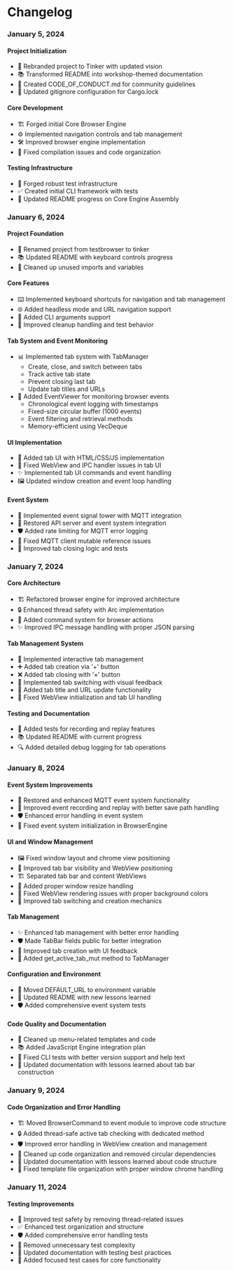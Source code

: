 # Changelog

### January 5, 2024

#### Project Initialization
- 🎨 Rebranded project to Tinker with updated vision
- 📚 Transformed README into workshop-themed documentation
- 📜 Created CODE_OF_CONDUCT.md for community guidelines
- 🔧 Updated gitignore configuration for Cargo.lock

#### Core Development
- 🏗️ Forged initial Core Browser Engine
- ⚙️ Implemented navigation controls and tab management
- 🛠️ Improved browser engine implementation
- 🔧 Fixed compilation issues and code organization

#### Testing Infrastructure
- 🧪 Forged robust test infrastructure
- ✅ Created initial CLI framework with tests
- 📝 Updated README progress on Core Engine Assembly

### January 6, 2024

#### Project Foundation
- 🎨 Renamed project from testbrowser to tinker
- 📚 Updated README with keyboard controls progress
- 🔧 Cleaned up unused imports and variables

#### Core Features
- ⌨️ Implemented keyboard shortcuts for navigation and tab management
- 🌐 Added headless mode and URL navigation support
- 🎯 Added CLI arguments support
- 🔄 Improved cleanup handling and test behavior

#### Tab System and Event Monitoring
- 📊 Implemented tab system with TabManager
  * Create, close, and switch between tabs
  * Track active tab state
  * Prevent closing last tab
  * Update tab titles and URLs
- 👀 Added EventViewer for monitoring browser events
  * Chronological event logging with timestamps
  * Fixed-size circular buffer (1000 events)
  * Event filtering and retrieval methods
  * Memory-efficient using VecDeque

#### UI Implementation
- 🎨 Added tab UI with HTML/CSS/JS implementation
- 🔧 Fixed WebView and IPC handler issues in tab UI
- ✨ Implemented tab UI commands and event handling
- 🖼️ Updated window creation and event loop handling

#### Event System
- 📡 Implemented event signal tower with MQTT integration
- 🔄 Restored API server and event system integration
- 🛡️ Added rate limiting for MQTT error logging
- 🔧 Fixed MQTT client mutable reference issues
- 🎯 Improved tab closing logic and tests

### January 7, 2024

#### Core Architecture
- 🏗️ Refactored browser engine for improved architecture
- 🔒 Enhanced thread safety with Arc<Mutex> implementation
- 📝 Added command system for browser actions
- ✨ Improved IPC message handling with proper JSON parsing

#### Tab Management System
- 🎯 Implemented interactive tab management
- ➕ Added tab creation via '+' button
- ❌ Added tab closing with '×' button
- 🔄 Implemented tab switching with visual feedback
- 📝 Added tab title and URL update functionality
- 🔧 Fixed WebView initialization and tab UI handling

#### Testing and Documentation
- 🧪 Added tests for recording and replay features
- 📚 Updated README with current progress
- 🔍 Added detailed debug logging for tab operations

### January 8, 2024

#### Event System Improvements
- 🔄 Restored and enhanced MQTT event system functionality
- 📝 Improved event recording and replay with better save path handling
- 🛡️ Enhanced error handling in event system
- 🔧 Fixed event system initialization in BrowserEngine

#### UI and Window Management
- 🖼️ Fixed window layout and chrome view positioning
- 🎨 Improved tab bar visibility and WebView positioning
- 🏗️ Separated tab bar and content WebViews
- 🎯 Added proper window resize handling
- 🔧 Fixed WebView rendering issues with proper background colors
- 🚀 Improved tab switching and creation mechanics

#### Tab Management
- ✨ Enhanced tab management with better error handling
- 🛡️ Made TabBar fields public for better integration
- 🔄 Improved tab creation with UI feedback
- 🎯 Added get_active_tab_mut method to TabManager

#### Configuration and Environment
- 🔧 Moved DEFAULT_URL to environment variable
- 📝 Updated README with new lessons learned
- 🛡️ Added comprehensive event system tests

#### Code Quality and Documentation
- 🧹 Cleaned up menu-related templates and code
- 📚 Added JavaScript Engine integration plan
- 🔧 Fixed CLI tests with better version support and help text
- 📝 Updated documentation with lessons learned about tab bar construction

### January 9, 2024

#### Code Organization and Error Handling
- 🏗️ Moved BrowserCommand to event module to improve code structure
- 🔒 Added thread-safe active tab checking with dedicated method
- 🛡️ Improved error handling in WebView creation and management
- 🧹 Cleaned up code organization and removed circular dependencies
- 📝 Updated documentation with lessons learned about code structure
- 🔧 Fixed template file organization with proper window chrome handling

### January 11, 2024

#### Testing Improvements
- 🧪 Improved test safety by removing thread-related issues
- ✅ Enhanced test organization and structure
- 🛡️ Added comprehensive error handling tests
- 🔧 Removed unnecessary test complexity
- 📝 Updated documentation with testing best practices
- 🎯 Added focused test cases for core functionality
